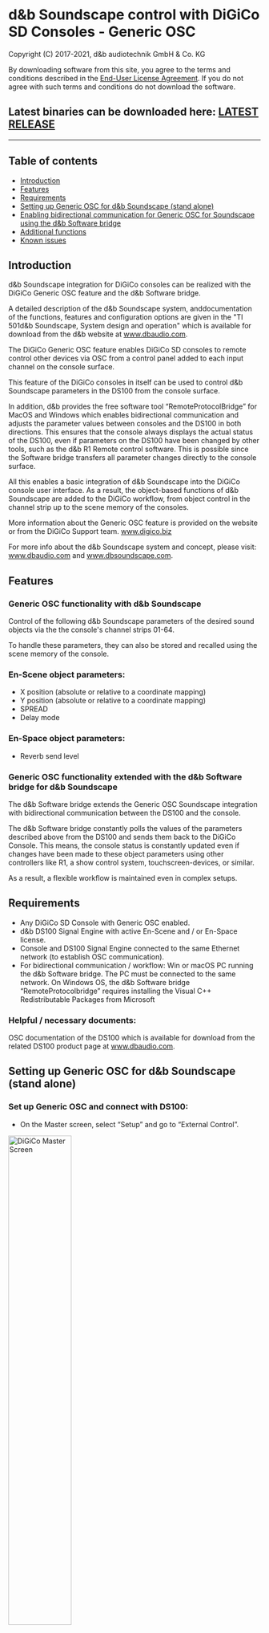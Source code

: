 # d&b Soundscape control with DiGiCo SD Consoles - Generic OSC 

Copyright (C) 2017-2021, d&b audiotechnik GmbH & Co. KG

By downloading software from this site, you agree to the terms and conditions described in the [End-User License Agreement](EULA.md). If you do not agree with such terms and conditions do not download the software.

## Latest binaries can be downloaded here: [LATEST RELEASE](../../releases/latest)

---

<a name="toc" />

## Table of contents

* [Introduction](#introduction)
* [Features](#features)
* [Requirements](#requirements)
* [Setting up Generic OSC for d&b Soundscape (stand alone)](#setupDigico)
* [Enabling bidirectional communication for Generic OSC for Soundscape using the d&b Software bridge](#setupDigicoWithPollingBridge)
* [Additional functions](#additionalFunctions)
* [Known issues](#knownIssues)


<a name="introduction" />

## Introduction

d&b Soundscape integration for DiGiCo consoles can be realized with the DiGiCo Generic OSC feature and the d&b Software bridge.

A detailed description of the d&b Soundscape system, anddocumentation of the functions, features and configuration options are given in the "TI 501d&b Soundscape, System design and operation" which is available for download from the d&b website at www.dbaudio.com.

The DiGiCo Generic OSC feature enables DiGiCo SD consoles to remote control other devices via OSC from a control panel added to each input channel on the console surface.

This feature of the DiGiCo consoles in itself can be used to control d&b Soundscape parameters in the DS100 from the console surface.

In addition, d&b provides the free software tool “RemoteProtocolBridge” for MacOS and Windows which enables bidirectional communication and adjusts the parameter values between consoles and the DS100 in both directions. This ensures that the console always displays the actual status of the DS100, even if parameters on the DS100 have been changed by other tools, such as the d&b R1 Remote control software. This is possible since the Software bridge transfers all parameter changes directly to the console surface.

All this enables a basic integration of d&b Soundscape into the DiGiCo console user interface. As a result, the object-based functions of d&b Soundscape are added to the DiGiCo workflow, from object control in the channel strip up to the scene memory of the consoles.

More information about the Generic OSC feature is provided on the website or from the DiGiCo Support team. www.digico.biz

For more info about the d&b Soundscape system and concept, please visit:
www.dbaudio.com and www.dbsoundscape.com.


<a name="features" />

## Features 

### Generic OSC functionality with d&b Soundscape
Control of the following d&b Soundscape parameters of the desired sound objects via the the console's channel strips 01-64.

To handle these parameters, they can also be stored and recalled using the scene memory of the console.

### En-Scene object parameters:
* X position (absolute or relative to a coordinate mapping)
* Y position (absolute or relative to a coordinate mapping)
* SPREAD
* Delay mode

### En-Space object parameters:
* Reverb send level

### Generic OSC functionality extended with the d&b Software bridge for d&b Soundscape
The d&b Software bridge extends the Generic OSC Soundscape integration with bidirectional communication between the DS100 and the console.

The d&b Software bridge constantly polls the values of the parameters described above from the DS100 and sends them back to the DiGiCo Console. This means, the console status is constantly updated even if changes have been made to these object parameters using other controllers like R1, a show control system, touchscreen-devices, or similar.

As a result, a flexible workflow is maintained even in complex setups.


<a name="requirements" />

## Requirements

* Any DiGiCo SD Console with Generic OSC enabled.
* d&b DS100 Signal Engine with active En-Scene and / or En-Space license.
* Console and DS100 Signal Engine connected to the same Ethernet network (to establish OSC communication).
* For bidirectional communication / workflow: Win or macOS PC running the d&b Software bridge. The PC must be connected to the same network. On Windows OS, the d&b Software bridge “RemoteProtocolbridge” requires installing the Visual C++ Redistributable Packages from Microsoft

### Helpful / necessary documents: 
OSC documentation of the DS100 which is available for download from the related DS100 product page at www.dbaudio.com.


<a name="setupDigico" />

## Setting up Generic OSC for d&b Soundscape (stand alone)

### Set up Generic OSC and connect with DS100:
* On the Master screen, select “Setup” and go to “External Control”.

<img src="Resources/Documentation/Images/01.PNG" alt="DiGiCo Master Screen" width="50%">

### Switch on Generic OSC and select the correct mode for d&b Soundscape control
* Switch Enable External Control to “YES”.
* Switch Input Channel Controllers to “OSC-generic”.
* Switch on “Suppress OSC retransmit” to not have the Console reply to every incoming OSC message 
* Switch on “Recall with session” if loading a session shall trigger sending all parameters as OSC messages initially

<img src="Resources/Documentation/Images/02.PNG" alt="DiGiCo External Control" width="50%">

### Enter the parameters to establish the connection with the DS100:
Ensure the DS100 is connected to the same Ethernet network as your Console and their IP addresses and subnet masks are compatible.
Tap the “add device” button and select “other OSC” from the drop-down list. Enter the values to establish the connection: 
* Enter a name of your choice.
* Enter the IP address of the DS100. The IP address of the DS100 can be obtained from the «Info» tab in the «Device» view in R1 V3.
* Enter the Send port (this is the listening port of the DS100 = 50010).
* Enter the Receive port (this is the port that the DS100 replies to = 50011).
* Press the “OK”/ return key.
* Click the red cross in the Enabled column to the right of your entries (a green check mark will appear instead).

 <img src="Resources/Documentation/Images/03.PNG" alt="DiGiCo External Control Detail" width="30%">

### Assign the OSC commands to the rotaries and switches of the External Control window according to how they should control the d&b Soundscape parameters:
* Click the ”Costumise” button to display an assignment list for 8 rotaries.
* Assign the parameters of En-Scene and En-Space to the rotaries by entering the OSC commands and values in the OSC column.

<img src="Resources/Documentation/Images/04.PNG" alt="DiGiCo OSC Cmd Assign" width="30%">

The above entries result in the following assignment in the External Control window:

<img src="Resources/Documentation/Images/05.PNG" alt="DiGiCo External Control Assign" width="40%">

### Comments:
**Asterix sign:** the /* at the end of the OSC string is replaced by the channel number and refers to the DS100 input channel with the same number. Referring to a channel number which is different from the console’s input channel is not possible (console channel 1 always controls DS100 input channel 1 and console channel 2 controls DS100 input channel 2, etc...).

**Positioning:** It seems useful to use coordinate mapping. The positioning is mapped to one of the areas created in ArrayCalc and configured in R1. The digit before /* defines the targeted area. The value can be 1-4 according to which of the 4 positioning areas/coordinate mappings is targeted. Referring to different positioning areas for a single input channel is not possible.

**DelayMode:** The three available delay modes of En-Scene correspond to the integer values 0-2. Generic OSC sends float values but these can be interpreted by the DS100 and translated accordingly.

It is also possible to control other DS100 parameters with GenericOSC. In this document, we have restricted ourselves to the relevant Soundscape object parameters. 
The OSC strings for the control of further parameters can be found in the OSC documentation of the DS100.

### Enabling the External Control window for a channel strip of the console:
#### Channel surface:
* Open the Channel Out window by clicking the bottom section of the channel strip.
* Switch on External Control and click View.

<img src="Resources/Documentation/Images/06.PNG" alt="DiGiCo Channelstrip ext ctl enable" width="50%">

#### External Control window:
When the External Control window is displayed, the parameters can be changed using the hardware encoders.

<img src="Resources/Documentation/Images/07.PNG" alt="DiGiCo Channelstrip ext ctl enable" width="50%">


<a name="setupDigicoWithPollingBridge" />

## Enabling bidirectional communication for Generic OSC for Soundscape using the d&b Software bridge:

### General:
The OSC protocol does not provide a function that automatically updates the parameter values of an external controller if they have been changed in the controlled device (e.g. by a third device).

For this kind of bidirectional communication, the controlling OSC device would have to query and update the parameter values actively and continuously (polling function via OSC). Unfortunately, polling is not possible with DiGiCo Generic OSC.

In order to allow bidirectional communication between DiGiCo consoles and the DS100, a software bridge enabling this functionality for the Soundscape object parameters is provided by d&b.

This provides a workflow in which d&b Soundscape can be operated by a console, the R1 Remote control software and other controllers simultaneously. And the console always "knows" and displays the current parameter state of the DS100.

### Different data-flow for bidirectional communication with the Software bridge:
When using the Software bridge for bidirectional communication with the console, the latter does not "speak" directly to the DS100, but to the PC running the Software bridge.

The Software bridge passes the communication from the console on to the DS100 and constantly queries the parameters in the DS100 and sends them to the console.

### Parameters to establish the connection of the Console with the Software bridge
Ensure the Console, the PC running the Software bridge and the DS100 are connected to the same Ethernet network and their IP addresses and subnet masks are compatible.
* Click the “add device” button, select “other OSC” from the drop-down list and enter the values to establish the connection:
* Enter a name of your choice.
* Enter the IP address of the PC running the Software bridge.
* Enter the Send port to use for the connection to the Software bridge (do not use the same port as used by the DS100, e.g. 50012).
* Enter the Receive port to use for the connection to the Software bridge (do not use the same port as used by the DS100, e.g. 50013).
* Press the “OK”/ return key.
* Click the red cross in the Enabled column to the right of your entries (a green check mark will appear instead).

<img src="Resources/Documentation/Images/09.PNG" alt="Digico Ext Ctl via RPB" width="50%">

 ### Parameters to establish the connection of the Software bridge with the console and the DS100:
 Ensure the console, the PC running the Software bridge and the DS100 are connected to the same Ethernet network and their IP addresses and subnet masks are compatible.


### Connection with the DS100
**Role A** for the connection with the DS100: 
* Enter the IP address of the DS100 in the text field. The IP address of the DS100 can be obtained from the «Info» tab in the «Device» view in R1 V3.
* Open the "OSC protocol configuration" communication settings window by clicking the "Configuration" button for Role A the protocol. 
* Enter the Listening port and the Remote port in the two text fields. (the Remote port is the listening port of the DS100 = 50010; the Listening port is the reply port of the DS100 = 50011)
* Enable the parameters you want to use by checking the "enable" checkbox to the right of the parameter description (this enables them for polling).
* Enter the channels you want to control by defining a range "1-16" or multiple channel numbers divided by commas "1, 2, 3, 7, 8, 9".
* For the x and y position parameters, define the coordinate mapping / positioning area by checking the corresp. boxes under "Mapping". This must be the same value you used for the
“/dbaudio1/coordinatemapping/source_position_x/ & /dbaudio1/coordinatemapping/source_position_y/“
for Generic OSC on the console.
* Finish the configuration of the connection with the DS100 by clicking the OK button in the General configuration window.

<img src="Resources/Documentation/Screenshots/06.PNG" alt="RPB SingleDS100" width="50%">
<img src="Resources/Documentation/Screenshots/07.PNG" alt="RPB Protocol Cfg" width="40%">

### Connection with the Console
**Role B** for the connection with the Console:
* Enter the IP address of the console in the text field.
* Open the "OSC protocol configuration" communication settings window by clicking the "Configuration" button for the Role B protocol. 
* Enter the Listening port and the Receive port as used when setting up the console (e.g. as suggested above 50012 and 50013).
* DO NOT enable any objects for polling by clicking the "enable" check mark.
* Finish the configuration of the connection with the Console by clicking the OK button in the General configuration window.


Assign the OSC commands to the rotaries and switches of the External Remote Window of Generic OSC on the Console in the same way as for operation without the Software bridge.

Please refer to Section 4 “Setting up Generic OSC for d&b Soundscape” of this document.

**Note:** The Software bridge can only handle the following d&b Soundscape object parameters:
* Position
* Spread
* DelayMode
* En-Space Send Gain.

Start the Software bridge by clicking the “Start Engine” button

<img src="Resources/Documentation/Screenshots/08.PNG" alt="RPB Engine ON" width="50%">


<a name="additionalFunctions" />

## Additional functions

### Protocol Traffic Logging
The Software bridge can log and display the network traffic handled.

This function is intended to simplify error analysis.

**Note:** This function may require a lot of computer resources and lead to a high processor load on the PC.
At the same time, activating this function will lead to a considerable amount of accumulated data in a very short time.
For this reason, only use this function for troubleshooting not for normal operation since it will endanger the stability of your PC and the software.

* Open the General configuration window by clicking on the Global Configuaration button.
* Tick the checkbox next to Allow protocol logging window.
* After closing the General configuration window, a “Show Traffic Logging” button is available.
* Clicking the Show Traffic Logging button opens the Protocol Traffic Logging window.
* The dropdown in the lower left corner allows toggeling between a traffic plot and a message log.
* Clicking the "Close" button closes the window.

<img src="Resources/Documentation/Screenshots/10.PNG" alt="RPB Traffic" width="60%">


<a name="knownIssues" />

## Known issues

### Delay mode:
The three available delay modes of En-Scene correspond to the integer values 0-2.

Generic OSC sends and receives float values.

This means that when using the bridge for this parameter, the value of the console knob cannot be changed reliably. 

Possible workaround: If you can restrict yourself to two values for the delay mode, use a switch control instead of a rotary.